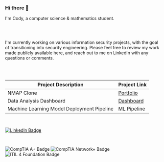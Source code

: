 ### Hi there 👋

I'm Cody, a computer science & mathematics student.

<br> <br>

I'm currently working on various information security projects, with the goal of transitioning into security engineering. Please feel free to review my work made publicly available here, and reach out to me on LinkedIn with any questions or comments.

<br> <br>

| Project Description                          | Project Link                                   |
|---------------------------------------------|------------------------------------------------|
| NMAP Clone                                  | [Portfolio](https://github.com/your_username/portfolio)  |
| Data Analysis Dashboard                     | [Dashboard](https://github.com/your_username/dashboard)   |
| Machine Learning Model Deployment Pipeline  | [ML Pipeline](https://github.com/your_username/ml-pipeline)|

<br>

[![LinkedIn Badge](https://img.shields.io/badge/Connect%20on-LinkedIn-blue?logo=linkedin)](https://www.linkedin.com/in/your_profile)

<br>

![CompTIA A+ Badge](https://img.shields.io/badge/CompTIA-A%2B-blue)
![CompTIA Network+ Badge](https://img.shields.io/badge/CompTIA-Network%2B-blue)
![ITIL 4 Foundation Badge](https://img.shields.io/badge/ITIL%204-Foundation-brightgreen)

<!--
**CJKProjects/CJKProjects** is a ✨ _special_ ✨ repository because its `README.md` (this file) appears on your GitHub profile.

Here are some ideas to get you started:

- 🔭 I’m currently working on ...
- 🌱 I’m currently learning ...
- 👯 I’m looking to collaborate on ...
- 🤔 I’m looking for help with ...
- 💬 Ask me about ...
- 📫 How to reach me: ...
- 😄 Pronouns: ...
- ⚡ Fun fact: ...
-->
